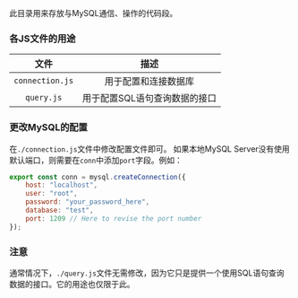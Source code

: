 此目录用来存放与MySQL通信、操作的代码段。

### 各JS文件的用途

|       文件        |        描述        |
|:---------------:|:----------------:|
| `connection.js` |    用于配置和连接数据库    |
|   `query.js`    | 用于配置SQL语句查询数据的接口 |

### 更改MySQL的配置

在`./connection.js`文件中修改配置文件即可。 如果本地MySQL Server没有使用默认端口，则需要在`conn`中添加`port`字段。例如：

```javascript
export const conn = mysql.createConnection({
    host: "localhost",
    user: "root",
    password: "your_password_here",
    database: "test",
    port: 1209 // Here to revise the port number
});
```

### 注意

通常情况下，`./query.js`文件无需修改，因为它只是提供一个使用SQL语句查询数据的接口。它的用途也仅限于此。